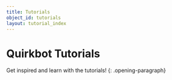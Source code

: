 ```yaml
---
title: Tutorials
object_id: tutorials
layout: tutorial_index
---
```


# Quirkbot Tutorials

Get inspired and learn with the tutorials!
{: .opening-paragraph}
